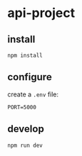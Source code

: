 # api-project

## install

```
npm install
```


## configure

create a `.env` file:

```
PORT=5000
```

## develop

```
npm run dev
```
